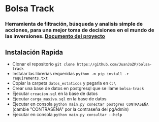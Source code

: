 # Bolsa Track

### Herramienta de filtración, búsqueda y analisis simple de acciones, para una mejor toma de decisiones en el mundo de las inversiones. [Documento del proyecto](https://docs.google.com/document/d/e/2PACX-1vQzJl3uQGNAI6XQxwH4lfCOflyYzW3lcW7k0ESsl4JBdMdEIeIWIV4KNBE4zLcR6Jid4I1ZDoibcoEQ/pub)

## Instalación Rapida

- Clonar el repositorio `git clone https://github.com/JuanJoZP/bolsa-track`
- Instalar las librerias requeridas `python -m pip install -r requirements.txt`
- Copiar la carpeta `datos_estaticos` y pegarla en `C:\`
- Crear una base de datos en postgresql que se llame `bolsa-track`
- Ejecutar `creacion.sql` en la base de datos
- Ejecutar `carga_masiva.sql` en la base de datos
- Ejecutar en consola `python main.py conectar postgres CONTRASEÑA` (cambie "CONTRASEÑA" por la contraseña del pgAdmin)
- Ejecutar en consola `python main.py consultar --help`
